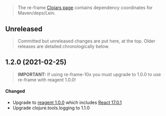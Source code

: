 
<!-- leave this H1 here. It stops mkdocs putting in a Title at the top.
     It needs to be at the top of the file otherwise it breaks the 
     table of contents on the right hand side. -->
#

> The re-frame [Clojars page](https://clojars.org/re-frame/) contains dependency coordinates for Maven/deps/Lein.

## Unreleased

> Committed but unreleased changes are put here, at the top. Older releases are detailed chronologically below.

## 1.2.0 (2021-02-25)

> **IMPORTANT:** If using re-frame-10x you must upgrade to 1.0.0 to use re-frame with reagent 1.0.0!

#### Changed

- Upgrade to [reagent 1.0.0](https://github.com/reagent-project/reagent/blob/master/CHANGELOG.md#100-2020-12-21) which includes [React 17.0.1](https://reactjs.org/blog/2020/10/20/react-v17.html)
- Upgrade clojure.tools.logging to 1.1.0

